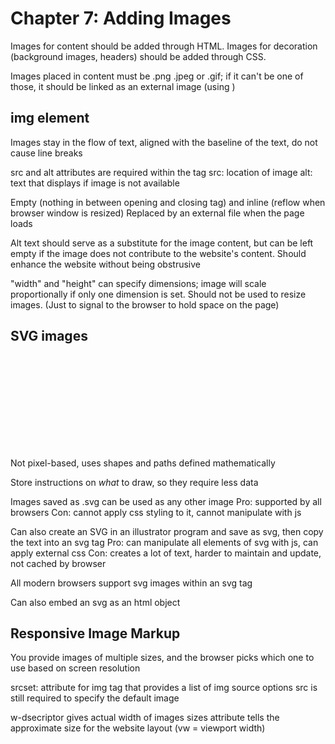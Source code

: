 # Chapter 7: Adding Images

Images for content should be added through HTML. Images for decoration (background images, headers) should be added through CSS.

Images placed in content must be .png .jpeg or .gif; if it can't be one of those, it should be linked as an external image (using <a>)

## img element

Images stay in the flow of text, aligned with the baseline of the text, do not cause line breaks

src and alt attributes are required within the tag
src: location of image
alt: text that displays if image is not available

Empty (nothing in between opening and closing tag) and inline (reflow when browser window is resized)
Replaced by an external file when the page loads

Alt text should serve as a substitute for the image content, but can be left empty if the image does not contribute to the website's content. Should enhance the website without being obstrusive

"width" and "height" can specify dimensions; image will scale proportionally if only one dimension is set. Should not be used to resize images. (Just to signal to the browser to hold space on the page)

## SVG images

<svg></svg>

Not pixel-based, uses shapes and paths defined mathematically

Store instructions on *what* to draw, so they require less data

Images saved as .svg can be used as any other image
Pro: supported by all browsers
Con: cannot apply css styling to it, cannot manipulate with js

Can also create an SVG in an illustrator program and save as svg, then copy the text into an svg tag
Pro: can manipulate all elements of svg with js, can apply external css 
Con: creates a lot of text, harder to maintain and update, not cached by browser

All modern browsers support svg images within an svg tag

Can also embed an svg as an html object

## Responsive Image Markup

You provide images of multiple sizes, and the browser picks which one to use based on screen resolution

srcset: attribute for img tag that provides a list of img source options
src is still required to specify the default image

w-dsecriptor gives actual width of images
sizes attribute tells the approximate size for the website layout (vw = viewport width)